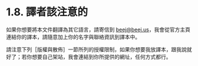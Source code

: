 # 1.8. 譯者該注意的

如果你想要將本文件翻譯為其它語言，請寄信到 beej@beej.us，我會從官方主頁連結你的譯本，請隨意加上你的名字與聯絡資訊到譯本中。

請注意下列［版權與散佈］一節所列的授權限制，如果你想要我放譯本，跟我說就好了；若你想要自己架站，我會連結到你所提供的網址，任何方式都行。
